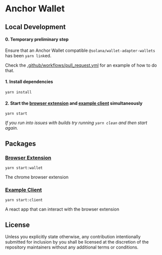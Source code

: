 # Anchor Wallet

## Local Development

#### 0. Temporary preliminary step

Ensure that an Anchor Wallet compatible `@solana/wallet-adapter-wallets` has been `yarn link`ed.

Check the [.github/workflows/pull_request.yml](.github/workflows/pull_request.yml) for an example of how to do that.

#### 1. Install dependencies

`yarn install`

#### 2. Start the [browser extension](packages/extension) and [example client](packages/example-client) simultaneously

`yarn start`

_If you run into issues with builds try running `yarn clean` and then start again._

## Packages

### [Browser Extension](packages/extension)

`yarn start:wallet`

The chrome browser extension

### [Example Client](packages/example-client)

`yarn start:client`

A react app that can interact with the browser extension

## License

Unless you explicitly state otherwise, any contribution intentionally submitted for inclusion by you shall be licensed at the discretion of the repository maintainers without any additional terms or conditions.
